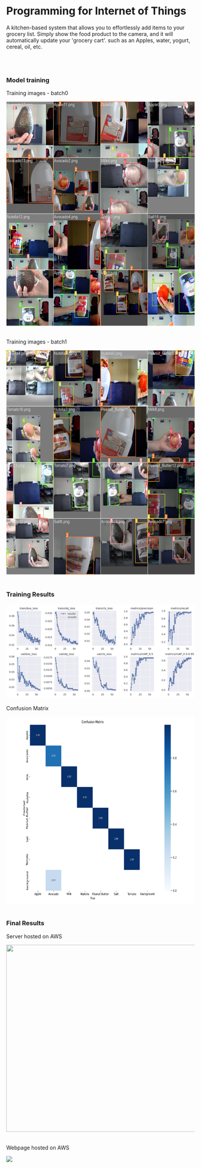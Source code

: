 <h1>Programming for Internet of Things</h1>
<p>A kitchen-based system that allows you to effortlessly add items to your grocery list. 
Simply show the food product to the camera, and it will automatically update your 'grocery cart'.  such as an Apples, water, yogurt,  cereal, oil, etc.
</p>
<br><br>
<h3>Model training</h3>
<p>Training images - batch0</p>
<img src="exp2/train_batch0.jpg" width=600 height=600><br><br>
<p>Training images - batch1</p>
<img src="exp2/train_batch1.jpg" width=600 height=600><br><br>
<h3>Training Results</h3>
<img src="exp2/results.png"><br>
<p>Confusion Matrix</p>
<img src="exp2/confusion_matrix.png" width=700 height=500><br><br>
<h3>Final Results</h3>
<p>Server hosted on AWS</p>
<img src="exp2/hosted_on_aws.png" width=700 height=500><br><br>
<p>Webpage hosted on AWS</p>
<img src="grcery_on_AWS.jpg"><br><br>
